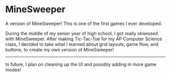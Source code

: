 # MineSweeper
A version of MineSweeper! This is one of the first games I ever developed.

During the middle of my senior year of high school, I got really obsessed with MineSweeper.
After making Tic-Tac-Toe for my AP Computer Science class, I decided to take what I learned about grid layouts, game flow, and buttons, to create my own version of MineSweeper!

--------------------------------

In future, I plan on cleaning up the UI and possibly adding in more game modes!
